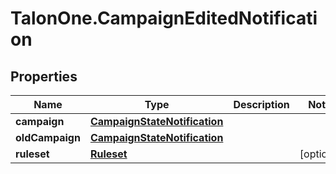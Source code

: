 # TalonOne.CampaignEditedNotification

## Properties

Name | Type | Description | Notes
------------ | ------------- | ------------- | -------------
**campaign** | [**CampaignStateNotification**](CampaignStateNotification.md) |  | 
**oldCampaign** | [**CampaignStateNotification**](CampaignStateNotification.md) |  | 
**ruleset** | [**Ruleset**](Ruleset.md) |  | [optional] 


